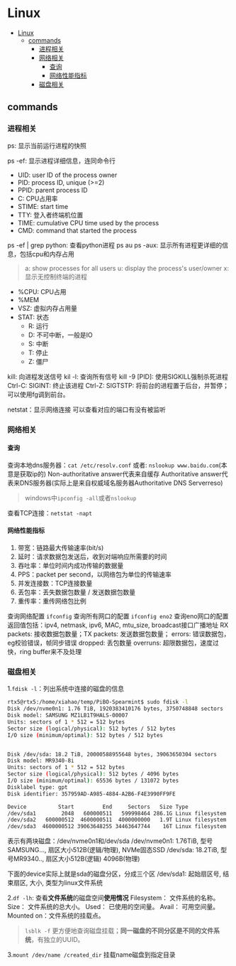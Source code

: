 # Linux

- [Linux](#linux)
  - [commands](#commands)
    - [进程相关](#进程相关)
    - [网络相关](#网络相关)
      - [查询](#查询)
      - [网络性能指标](#网络性能指标)
    - [磁盘相关](#磁盘相关)


## commands

### 进程相关

ps: 显示当前运行进程的快照

ps -ef: 显示进程详细信息，连同命令行

- UID: user ID of the process owner
- PID: process ID, unique (>=2)
- PPID: parent process ID
- C: CPU占用率
- STIME: start time
- TTY: 登入者终端机位置
- TIME: cumulative CPU time used by the process
- CMD: command that started the process

ps -ef | grep python: 查看python进程
ps au
ps -aux: 显示所有进程更详细的信息，包括cpu和内存占用
> a: show processes for all users
> u: display the process's user/owner
> x: 显示无控制终端的进程

- %CPU: CPU占用
- %MEM
- VSZ: 虚拟内存占用量
- STAT: 状态
  - R: 运行
  - D: 不可中断，一般是IO
  - S: 中断
  - T: 停止
  - Z: 僵尸

kill: 向进程发送信号
kil -l: 查询所有信号
kill -9 [PID]: 使用SIGKILL强制杀死进程
Ctrl-C: SIGINT: 终止该进程
Ctrl-Z: SIGTSTP: 将前台的进程置于后台，并暂停；可以使用fg调到前台。

netstat：显示网络连接
可以查看对应的端口有没有被监听

### 网络相关

#### 查询

查询本地dns服务器：`cat /etc/resolv.conf`
或者: `nslookup www.baidu.com`(本意是获取ip的)
Non-authoritative answer代表来自缓存
Authoritative answer代表来DNS服务器(实际上是来自权威域名服务器Authoritative DNS Serverreso)
> windows中`ipconfig -all`或者`nslookup`

查看TCP连接：`netstat -napt`

#### 网络性能指标

1. 带宽：链路最大传输速率(bit/s)
2. 延时：请求数据包发送后，收到对端响应所需要的时间
3. 吞吐率：单位时间内成功传输的数据量
4. PPS：packet per second，以网络包为单位的传输速率
5. 并发连接数：TCP连接数量
6. 丢包率：丢失数据包数量 / 发送数据包数量
7. 重传率：重传网络包比例

查询网络配置
`ifconfig` 查询所有网口的配置
`ifconfig eno2` 查询eno网口的配置
返回值包括：ipv4, netmask, ipv6, MAC, mtu_size, broadcast接口广播地址
RX packets: 接收数据包数量；TX packets: 发送数据包数量；
errors: 错误数据包，eg校验错误，帧同步错误
dropped: 丢包数量
overruns: 超限数据包，速度过快，ring buffer来不及处理

### 磁盘相关

1.`fdisk -l`：列出系统中连接的磁盘的信息

```sh
rtx5@rtx5:/home/xiahao/temp/PiBO-Spearmint$ sudo fdisk -l
Disk /dev/nvme0n1: 1.76 TiB, 1920383410176 bytes, 3750748848 sectors
Disk model: SAMSUNG MZ1LB1T9HALS-00007
Units: sectors of 1 * 512 = 512 bytes
Sector size (logical/physical): 512 bytes / 512 bytes
I/O size (minimum/optimal): 512 bytes / 512 bytes


Disk /dev/sda: 18.2 TiB, 20000588955648 bytes, 39063650304 sectors
Disk model: MR9340-8i
Units: sectors of 1 * 512 = 512 bytes
Sector size (logical/physical): 512 bytes / 4096 bytes
I/O size (minimum/optimal): 65536 bytes / 131072 bytes
Disklabel type: gpt
Disk identifier: 357959AD-A985-4884-A2B6-F4E3990FF9FE

Device          Start         End     Sectors   Size Type
/dev/sda1        2048   600000511   599998464 286.1G Linux filesystem
/dev/sda2   600000512  4600000511  4000000000   1.9T Linux filesystem
/dev/sda3  4600000512 39063648255 34463647744    16T Linux filesystem
```

表示有两块磁盘：/dev/nvme0n1和/dev/sda
/dev/nvme0n1: 1.76TiB, 型号 SAMSUNG..., 扇区大小512B(逻辑/物理), NVMe固态SSD
/dev/sda: 18.2TiB, 型号MR9340.., 扇区大小512B(逻辑) 4096B(物理)

下面的device实际上就是sda的磁盘分区，分成三个区
/dev/sda1: 起始扇区号, 结束扇区, 大小, 类型为linux文件系统

2.`df -lh`: 查看**文件系统**的磁盘空间**使用情况**
Filesystem： 文件系统的名称。
Size： 文件系统的总大小。
Used： 已使用的空间量。
Avail： 可用空间量。
Mounted on：文件系统的挂载点。

> `lsblk -f` 更方便地查询磁盘挂载；**同一磁盘的不同分区是不同的文件系统**，有独立的UUID。

3.`mount /dev/name /created_dir` 挂载name磁盘到指定目录
